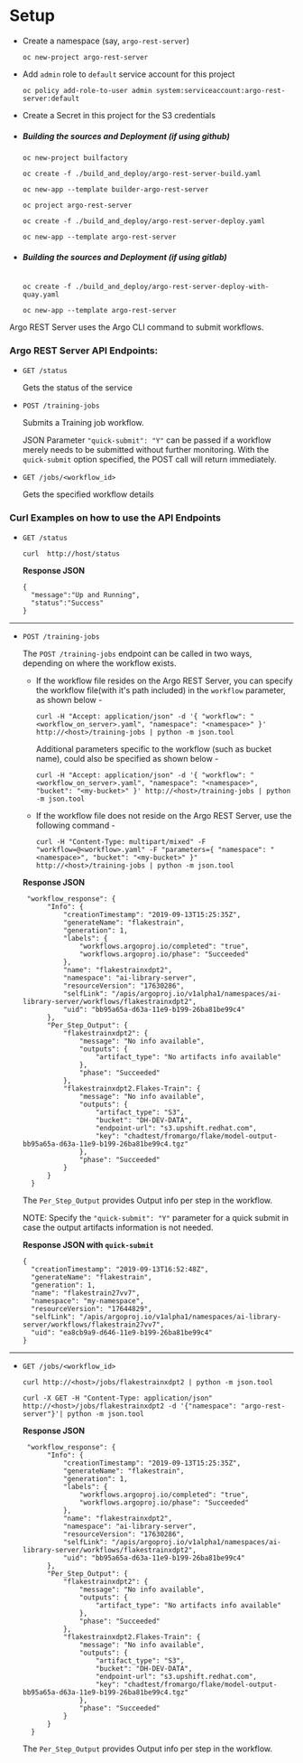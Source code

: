 # Setup

- Create a namespace (say, `argo-rest-server`)
    
  `oc new-project argo-rest-server`
  
- Add `admin` role to `default` service account for this project

  `oc policy add-role-to-user admin system:serviceaccount:argo-rest-server:default`
  
- Create a Secret in this project for the S3 credentials


- ##### Building the sources and Deployment (if using github)

    ```
    oc new-project builfactory
    
    oc create -f ./build_and_deploy/argo-rest-server-build.yaml
    
    oc new-app --template builder-argo-rest-server
    
    oc project argo-rest-server
    
    oc create -f ./build_and_deploy/argo-rest-server-deploy.yaml
    
    oc new-app --template argo-rest-server
    
    ```
    
- ##### Building the sources and Deployment (if using gitlab)

    ```
    
    oc create -f ./build_and_deploy/argo-rest-server-deploy-with-quay.yaml
    
    oc new-app --template argo-rest-server
    
    ```    
    
Argo REST Server uses the Argo CLI command to submit workflows.


### Argo REST Server API Endpoints:
- `GET /status`

   Gets the status of the service
- `POST /training-jobs`

    Submits a Training job workflow.
    
    JSON Parameter `"quick-submit": "Y"` can be passed if a workflow merely needs to be submitted without further monitoring. With the `quick-submit` option specified, the POST call will return immediately.
    
- `GET /jobs/<workflow_id>`

    Gets the specified workflow details
    
    
      
### Curl Examples on how to use the API Endpoints

- `GET /status`

  `curl  http://host/status`
  
  **Response JSON**
  
  ```
  {
    "message":"Up and Running",
    "status":"Success"
  }
  ```
  
---------

- `POST /training-jobs`

    The `POST /training-jobs` endpoint can be called in two ways, depending on where the workflow exists.
    
    - If the workflow file resides on the Argo REST Server, you can specify the workflow file(with it's path included) in the `workflow` parameter, as shown below -
    
        ```
        curl -H "Accept: application/json" -d '{ "workflow": "<workflow_on_server>.yaml", "namespace": "<namespace>" }' http://<host>/training-jobs | python -m json.tool
        ```
        
        Additional parameters specific to the workflow (such as bucket name), could also be specified as shown below -
        ```
        curl -H "Accept: application/json" -d '{ "workflow": "<workflow_on_server>.yaml", "namespace": "<namespace>", "bucket": "<my-bucket>" }' http://<host>/training-jobs | python -m json.tool
        ```
    
    - If the workflow file does not reside on the Argo REST Server, use the following command -
    
        ```
        curl -H "Content-Type: multipart/mixed" -F "workflow=@<workflow>.yaml" -F "parameters={ "namespace": "<namespace>", "bucket": "<my-bucket>" }" http://<host>/training-jobs | python -m json.tool
        ```

    **Response JSON**
  
  ```
   "workflow_response": {
        "Info": {
            "creationTimestamp": "2019-09-13T15:25:35Z",
            "generateName": "flakestrain",
            "generation": 1,
            "labels": {
                "workflows.argoproj.io/completed": "true",
                "workflows.argoproj.io/phase": "Succeeded"
            },
            "name": "flakestrainxdpt2",
            "namespace": "ai-library-server",
            "resourceVersion": "17630286",
            "selfLink": "/apis/argoproj.io/v1alpha1/namespaces/ai-library-server/workflows/flakestrainxdpt2",
            "uid": "bb95a65a-d63a-11e9-b199-26ba81be99c4"
        },
        "Per_Step_Output": {
            "flakestrainxdpt2": {
                "message": "No info available",
                "outputs": {
                    "artifact_type": "No artifacts info available"
                },
                "phase": "Succeeded"
            },
            "flakestrainxdpt2.Flakes-Train": {
                "message": "No info available",
                "outputs": {
                    "artifact_type": "S3",
                    "bucket": "DH-DEV-DATA",
                    "endpoint-url": "s3.upshift.redhat.com",
                    "key": "chadtest/fromargo/flake/model-output-bb95a65a-d63a-11e9-b199-26ba81be99c4.tgz"
                },
                "phase": "Succeeded"
            }
        }
    }
  ```
  
  The `Per_Step_Output` provides Output info per step in the workflow.
  
    NOTE: Specify the `"quick-submit": "Y"` parameter for a quick submit in case the output artifacts information is not needed. 
            
    **Response JSON with `quick-submit`**
  
  ```
  {
    "creationTimestamp": "2019-09-13T16:52:48Z",
    "generateName": "flakestrain",
    "generation": 1,
    "name": "flakestrain27vv7",
    "namespace": "my-namespace",
    "resourceVersion": "17644829",
    "selfLink": "/apis/argoproj.io/v1alpha1/namespaces/ai-library-server/workflows/flakestrain27vv7",
    "uid": "ea8cb9a9-d646-11e9-b199-26ba81be99c4"
  }
  ```  
        
-----        
- `GET /jobs/<workflow_id>` 
    
    ```
    curl http://<host>/jobs/flakestrainxdpt2 | python -m json.tool
    ```
    
    ```
    curl -X GET -H "Content-Type: application/json" http://<host>/jobs/flakestrainxdpt2 -d '{"namespace": "argo-rest-server"}'| python -m json.tool
    ```
    
    **Response JSON**
  
  ```
   "workflow_response": {
        "Info": {
            "creationTimestamp": "2019-09-13T15:25:35Z",
            "generateName": "flakestrain",
            "generation": 1,
            "labels": {
                "workflows.argoproj.io/completed": "true",
                "workflows.argoproj.io/phase": "Succeeded"
            },
            "name": "flakestrainxdpt2",
            "namespace": "ai-library-server",
            "resourceVersion": "17630286",
            "selfLink": "/apis/argoproj.io/v1alpha1/namespaces/ai-library-server/workflows/flakestrainxdpt2",
            "uid": "bb95a65a-d63a-11e9-b199-26ba81be99c4"
        },
        "Per_Step_Output": {
            "flakestrainxdpt2": {
                "message": "No info available",
                "outputs": {
                    "artifact_type": "No artifacts info available"
                },
                "phase": "Succeeded"
            },
            "flakestrainxdpt2.Flakes-Train": {
                "message": "No info available",
                "outputs": {
                    "artifact_type": "S3",
                    "bucket": "DH-DEV-DATA",
                    "endpoint-url": "s3.upshift.redhat.com",
                    "key": "chadtest/fromargo/flake/model-output-bb95a65a-d63a-11e9-b199-26ba81be99c4.tgz"
                },
                "phase": "Succeeded"
            }
        }
    }
  ```
  
  The `Per_Step_Output` provides Output info per step in the workflow.

